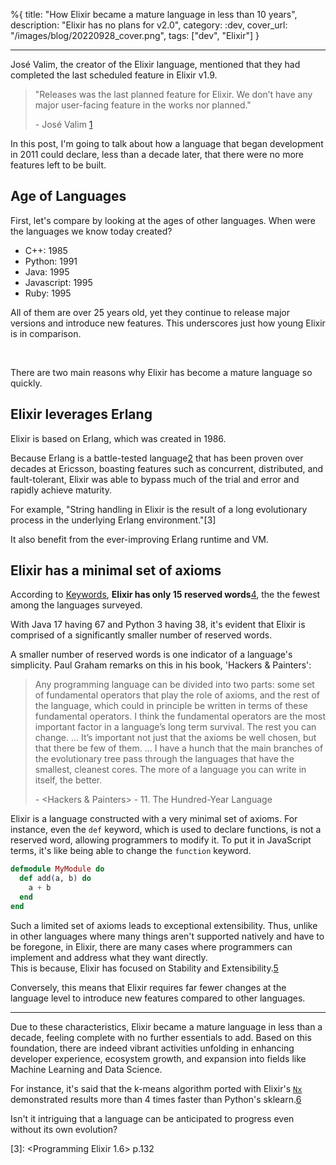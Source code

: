 %{
title: "How Elixir became a mature language in less than 10 years",
description: "Elixir has no plans for v2.0",
category: :dev,
cover_url: "/images/blog/20220928_cover.png",
tags: ["dev", "Elixir"]
}

---

José Valim, the creator of the Elixir language, mentioned that they had completed the last scheduled feature in Elixir v1.9.

> "Releases was the last planned feature for Elixir. We don’t have any major user-facing feature in the works nor planned."
>
> \- José Valim [1](https://elixir-lang.org/blog/2019/06/24/elixir-v1-9-0-released/)

In this post, I'm going to talk about how a language that began development in 2011 could declare, less than a decade later, that there were no more features left to be built.

## Age of Languages

First, let's compare by looking at the ages of other languages. When were the languages we know today created?

- C++: 1985
- Python: 1991
- Java: 1995
- Javascript: 1995
- Ruby: 1995

All of them are over 25 years old, yet they continue to release major versions and introduce new features. This underscores just how young Elixir is in comparison.

<br>

There are two main reasons why Elixir has become a mature language so quickly.

## Elixir leverages Erlang

Elixir is based on Erlang, which was created in 1986.

Because Erlang is a battle-tested language[2](https://www.erlang.org/about) that has been proven over decades at Ericsson, boasting features such as concurrent, distributed, and fault-tolerant, Elixir was able to bypass much of the trial and error and rapidly achieve maturity.

For example, "String handling in Elixir is the result of a long evolutionary process in the underlying Erlang environment."[3]

It also benefit from the ever-improving Erlang runtime and VM.

## Elixir has a minimal set of axioms

According to [Keywords](https://github.com/e3b0c442/keywords), **Elixir has only 15 reserved words**[4](https://hexdocs.pm/elixir/1.14.0/syntax-reference.html#reserved-words), the the fewest among the languages surveyed.

With Java 17 having 67 and Python 3 having 38, it's evident that Elixir is comprised of a significantly smaller number of reserved words.

A smaller number of reserved words is one indicator of a language's simplicity. Paul Graham remarks on this in his book, 'Hackers & Painters':

> Any programming language can be divided into two parts: some set of fundamental operators that play the role of axioms, and the rest of the language, which could in principle be written in terms of these fundamental operators.
> I think the fundamental operators are the most important factor in a language’s long term survival. The rest you can change.
> ...
> It’s important not just that the axioms be well chosen, but that there be few of them.
> ...
> I have a hunch that the main branches of the evolutionary tree pass through the languages that have the smallest, cleanest cores. The more of a language you can write in itself, the better.
>
> \- <Hackers & Painters> - 11. The Hundred-Year Language

Elixir is a language constructed with a very minimal set of axioms. For instance, even the `def` keyword, which is used to declare functions, is not a reserved word, allowing programmers to modify it. To put it in JavaScript terms, it's like being able to change the `function` keyword.

```elixir
defmodule MyModule do
  def add(a, b) do
    a + b
  end
end
```

Such a limited set of axioms leads to exceptional extensibility. Thus, unlike in other languages where many things aren't supported natively and have to be foregone, in Elixir, there are many cases where programmers can implement and address what they want directly.\
This is because, Elixir has focused on Stability and Extensibility.[5](https://youtu.be/oUZC1s1N42Q?t=1497)

Conversely, this means that Elixir requires far fewer changes at the language level to introduce new features compared to other languages.

---

Due to these characteristics, Elixir became a mature language in less than a decade, feeling complete with no further essentials to add. Based on this foundation, there are indeed vibrant activities unfolding in enhancing developer experience, ecosystem growth, and expansion into fields like Machine Learning and Data Science.

For instance, it's said that the k-means algorithm ported with Elixir's [`Nx`](https://github.com/elixir-nx/nx/tree/main/nx#readme) demonstrated results more than 4 times faster than Python's sklearn.[6](https://twitter.com/josevalim/status/1565408635961884673)

Isn't it intriguing that a language can be anticipated to progress even without its own evolution?

[3]: <Programming Elixir 1.6> p.132
